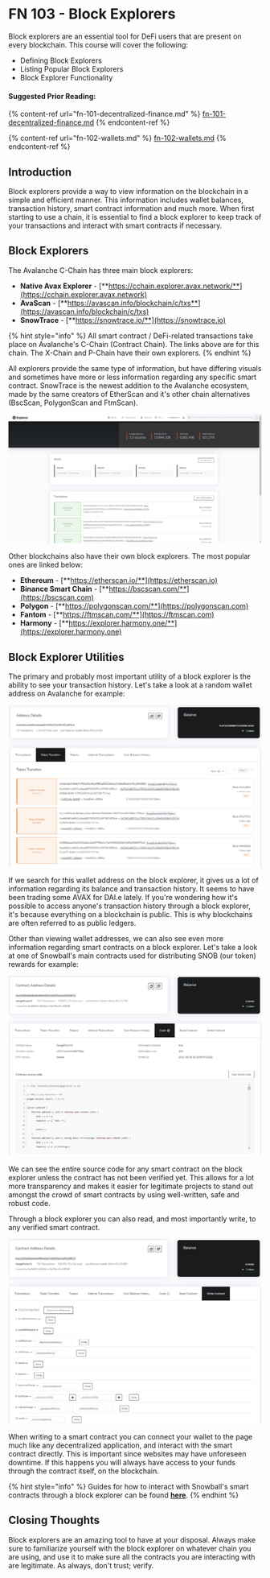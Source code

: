 # FN 103 - Block Explorers

Block explorers are an essential tool for DeFi users that are present on every blockchain. This course will cover the following:

* Defining Block Explorers
* Listing Popular Block Explorers
* Block Explorer Functionality

#### Suggested Prior Reading:

{% content-ref url="fn-101-decentralized-finance.md" %}
[fn-101-decentralized-finance.md](fn-101-decentralized-finance.md)
{% endcontent-ref %}

{% content-ref url="fn-102-wallets.md" %}
[fn-102-wallets.md](fn-102-wallets.md)
{% endcontent-ref %}

## Introduction

Block explorers provide a way to view information on the blockchain in a simple and efficient manner. This information includes wallet balances, transaction history, smart contract information and much more. When first starting to use a chain, it is essential to find a block explorer to keep track of your transactions and interact with smart contracts if necessary.

## Block Explorers

The Avalanche C-Chain has three main block explorers:

* **Native Avax Explorer** - [**https://cchain.explorer.avax.network/**](https://cchain.explorer.avax.network)
* **AvaScan** - [**https://avascan.info/blockchain/c/txs**](https://avascan.info/blockchain/c/txs)
* **SnowTrace** - [**https://snowtrace.io/**](https://snowtrace.io)

{% hint style="info" %}
All smart contract / DeFi-related transactions take place on Avalanche's C-Chain (Contract Chain). The links above are for this chain. The X-Chain and P-Chain have their own explorers.
{% endhint %}

All explorers provide the same type of information, but have differing visuals and sometimes have more or less information regarding any specific smart contract. SnowTrace is the newest addition to the Avalanche ecosystem, made by the same creators of EtherScan and it's other chain alternatives (BscScan, PolygonScan and FtmScan).

![Avalanche C-Chain Native Block Explorer](<../../.gitbook/assets/image (5).png>)

Other blockchains also have their own block explorers. The most popular ones are linked below:

* **Ethereum** - [**https://etherscan.io/**](https://etherscan.io)
* **Binance Smart Chain** - [**https://bscscan.com/**](https://bscscan.com)
* **Polygon** - [**https://polygonscan.com/**](https://polygonscan.com)
* **Fantom** - [**https://ftmscan.com/**](https://ftmscan.com)
* **Harmony** - [**https://explorer.harmony.one/**](https://explorer.harmony.one)

## Block Explorer Utilities

The primary and probably most important utility of a block explorer is the ability to see your transaction history. Let's take a look at a random wallet address on Avalanche for example:

![Random Wallet on Avalanche](<../../.gitbook/assets/image (10).png>)

If we search for this wallet address on the block explorer, it gives us a lot of information regarding its balance and transaction history. It seems to have been trading some AVAX for DAI.e lately. If you're wondering how it's possible to access anyone's transaction history through a block explorer, it's because everything on a blockchain is public. This is why blockchains are often referred to as public ledgers.

Other than viewing wallet addresses, we can also see even more information regarding smart contracts on a block explorer. Let's take a look at one of Snowball's main contracts used for distributing SNOB (our token) rewards for example:

![Snowball's GaugeProxyV2 Contract on Avalanche](<../../.gitbook/assets/image (7).png>)

We can see the entire source code for any smart contract on the block explorer unless the contract has not been verified yet. This allows for a lot more transparency and makes it easier for legitimate projects to stand out amongst the crowd of smart contracts by using well-written, safe and robust code.

Through a block explorer you can also read, and most importantly write, to any verified smart contract.

![Writing to Snowball's GaugeProxyV2 Contract on Avalanche](<../../.gitbook/assets/image (14).png>)

When writing to a smart contract you can connect your wallet to the page much like any decentralized application, and interact with the smart contract directly. This is important since websites may have unforeseen downtime. If this happens you will always have access to your funds through the contract itself, on the blockchain.

{% hint style="info" %}
Guides for how to interact with Snowball's smart contracts through a block explorer can be found [**here**](https://snowballs.gitbook.io/snowball-docs/resources/guides/manual-contract-interaction).
{% endhint %}

## Closing Thoughts

Block explorers are an amazing tool to have at your disposal. Always make sure to familiarize yourself with the block explorer on whatever chain you are using, and use it to make sure all the contracts you are interacting with are legitimate. As always, don't trust; verify.
